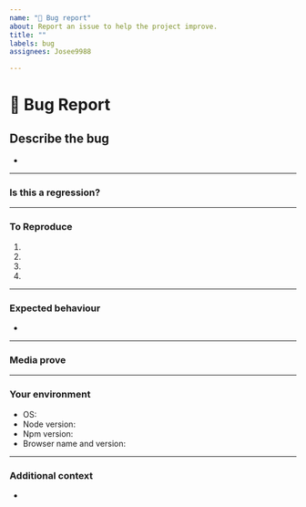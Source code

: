 ```yaml
---
name: "🐞 Bug report"
about: Report an issue to help the project improve.
title: ""
labels: bug
assignees: Josee9988

---
```


<!--📛📛📛📛📛📛📛📛📛📛📛📛📛📛📛📛📛📛📛📛📛📛📛📛📛📛📛📛📛📛

Oh hi there! 😄

To expedite issue processing please search open and closed issues before submitting a new one.
Please read our Rules of Conduct at: this repository `.github/CODE_OF_CONDUCT.md`

📛📛📛📛📛📛📛📛📛📛📛📛📛📛📛📛📛📛📛📛📛📛📛📛📛📛📛📛📛📛📛📛-->

# **🐞 Bug Report**

## **Describe the bug**
<!-- A clear and concise description of what the bug is. -->

* 

---

### **Is this a regression?**
<!-- Did this behaviour use to work in the previous version? -->
<!-- Yes, the previous version in which this bug was not present was: ... -->

---

### **To Reproduce**

<!-- Steps to reproduce the error:
(e.g.:)
1. Use x argument / navigate to
2. Fill this information
3. Go to...
4. See error -->

<!-- Write the steps here (add or remove as many steps as needed)-->

1.
2.
3.
4.

---

### **Expected behaviour**
<!-- A clear and concise description of what you expected to happen. -->

* 

---

### **Media prove**
<!-- If applicable, add screenshots or videos to help explain your problem. -->

---

### **Your environment**

<!-- use all the applicable bulleted list element for this specific issue,
and remove all the bulleted list elements that are not relevant for this issue. -->

 * OS: <!--[e.g. Ubuntu 5.4.0-26-generic x86_64 / Windows 1904 ...]--> 
 * Node version:
 * Npm version:
 * Browser name and version:

---

### **Additional context**
<!-- Add any other context or additional information about the problem here.-->

* 
